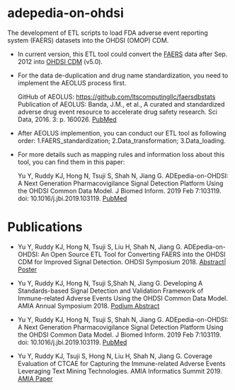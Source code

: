 # adepedia-on-ohdsi
The development of ETL scripts to load FDA adverse event reporting system (FAERS) datasets into the OHDSI (OMOP) CDM.

* In current version, this ETL tool could convert the [FAERS](https://fis.fda.gov/extensions/FPD-QDE-FAERS/FPD-QDE-FAERS.html) data after Sep. 2012 into [OHDSI CDM](https://ohdsi.org/) (v5.0).
  
* For the data de-duplication and drug name standardization, you need to implement the AEOLUS process first.
  
  GitHub of AEOLUS: https://github.com/ltscomputingllc/faersdbstats  
  Publication of AEOLUS: Banda, J.M., et al., A curated and standardized adverse drug event resource to accelerate drug safety research. Sci Data, 2016. 3: p. 160026. [PubMed](https://www.ncbi.nlm.nih.gov/pubmed/27193236)
  
* After AEOLUS implemention, you can conduct our ETL tool as following order: 1.FAERS_standardization; 2.Data_transformation; 3.Data_loading.

* For more details such as mapping rules and information loss about this tool, you can find them in this paper:

  Yu Y, Ruddy KJ, Hong N, Tsuji S, Shah N, Jiang G. ADEpedia-on-OHDSI: A Next Generation Pharmacovigilance Signal Detection Platform Using the OHDSI Common Data Model. J Biomed Inform. 2019 Feb 7:103119. doi: 10.1016/j.jbi.2019.103119. [PubMed](https://www.ncbi.nlm.nih.gov/pubmed/30738946)
  
  

# Publications

* Yu Y, Ruddy KJ, Hong N, Tsuji S, Liu H, Shah N, Jiang G. ADEpedia-on-OHDSI: An Open Source ETL Tool for Converting FAERS into the OHDSI CDM for Improved Signal Detection. OHDSI Symposium 2018. [Abstract](https://docs.google.com/document/d/1zz0SjlfiO_np9A7S0ss4ySG_gXY1S6aOwKTrH5XZx3w/edit)| [Poster](https://drive.google.com/drive/folders/1DBPJuD1pnXc6LPYqB4fpy7ohI30Uo4bR) 

* Yu Y, Ruddy KJ, Hong N, Tsuji S,Shah N, Jiang G. Developing A Standards-based Signal Detection and Validation Framework of Immune-related Adverse Events Using the OHDSI Common Data Model. AMIA Annual Symposium 2018. [Podium Abstract](https://symposium2018.zerista.com/event/member/508534)

* Yu Y, Ruddy KJ, Hong N, Tsuji S, Shah N, Jiang G. ADEpedia-on-OHDSI: A Next Generation Pharmacovigilance Signal Detection Platform Using the OHDSI Common Data Model. J Biomed Inform. 2019 Feb 7:103119. doi: 10.1016/j.jbi.2019.103119. [PubMed](https://www.ncbi.nlm.nih.gov/pubmed/30738946)

* Yu Y, Ruddy KJ, Tsuji S, Hong N, Liu H, Shah N, Jiang G. Coverage Evaluation of CTCAE for Capturing the Immune-related Adverse Events Leveraging Text Mining Technologies. AMIA Informatics Summit 2019. [AMIA Paper](https://informaticssummit2019.zerista.com/event/member/542966)
